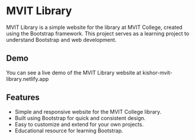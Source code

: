 # MVIT Library

MVIT Library is a simple website for the library at MVIT College, created using the Bootstrap framework. 
This project serves as a learning project to understand Bootstrap and web development.

## Demo
You can see a live demo of the MVIT Library website at kishor-mvit-library.netlify.app

## Features
- Simple and responsive website for the MVIT College library.
- Built using Bootstrap for quick and consistent design.
- Easy to customize and extend for your own projects.
- Educational resource for learning Bootstrap.

